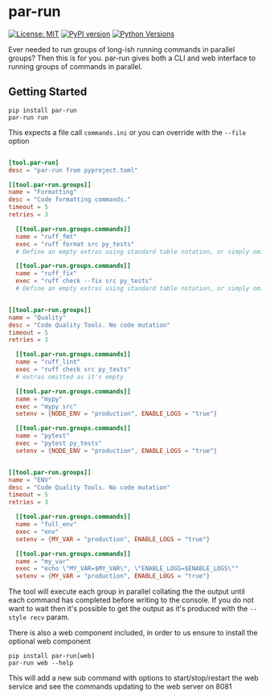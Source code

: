 # par-run
[![License: MIT](https://img.shields.io/badge/license-MIT-C06524)](https://github.com/nazq/par-run/blob/main/LICENSE)
[![PyPI version](https://badge.fury.io/py/par-run.svg)](https://badge.fury.io/py/par-run)
[![Python Versions](https://img.shields.io/pypi/pyversions/par-run)](https://pypi.org/project/par-run/)

Ever needed to run groups of long-ish running commands in parallel groups? Then this is for you. par-run gives both a CLI and web interface to running groups of commands in parallel.  

## Getting Started

```shell
pip install par-run
par-run run
```

This expects a file call `commands.ini` or you can override with the `--file` option

```toml

[tool.par-run]
desc = "par-run from pyproject.toml"

[[tool.par-run.groups]]
name = "Formatting"
desc = "Code formatting commands."
timeout = 5
retries = 3 

  [[tool.par-run.groups.commands]]
  name = "ruff_fmt"
  exec = "ruff format src py_tests"
  # Define an empty extras using standard table notation, or simply omit it if it's always empty

  [[tool.par-run.groups.commands]]
  name = "ruff_fix"
  exec = "ruff check --fix src py_tests"
  # Define an empty extras using standard table notation, or simply omit it if it's always empty


[[tool.par-run.groups]]
name = "Quality"
desc = "Code Quality Tools. No code mutation"
timeout = 5
retries = 3

  [[tool.par-run.groups.commands]]
  name = "ruff_lint"
  exec = "ruff check src py_tests"
  # extras omitted as it's empty

  [[tool.par-run.groups.commands]]
  name = "mypy"
  exec = "mypy src"
  setenv = {NODE_ENV = "production", ENABLE_LOGS = "true"}

  [[tool.par-run.groups.commands]]
  name = "pytest"
  exec = "pytest py_tests"
  setenv = {NODE_ENV = "production", ENABLE_LOGS = "true"}


[[tool.par-run.groups]]
name = "ENV"
desc = "Code Quality Tools. No code mutation"
timeout = 5
retries = 3

  [[tool.par-run.groups.commands]]
  name = "full_env"
  exec = "env"
  setenv = {MY_VAR = "production", ENABLE_LOGS = "true"}

  [[tool.par-run.groups.commands]]
  name = "my_var"
  exec = "echo \"MY_VAR=$MY_VAR\", \"ENABLE_LOGS=$ENABLE_LOGS\""
  setenv = {MY_VAR = "production", ENABLE_LOGS = "true"}

```

The tool will execute each group in parallel collating the the output until each command has completed before writing to the console. If you do not want to wait then it's possible to get the output as it's produced with the `--style recv` param.

There is also a web component included, in order to us ensure to install the optional web component

```shell
pip install par-run[web]
par-run web --help
```

This will add a new sub command with options to start/stop/restart the web service and see the commands updating to the web server on 8081
